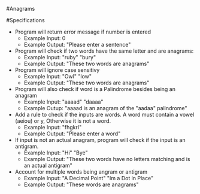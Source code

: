 #Anagrams

#Specifications

* Program will return error message if number is entered
  * Example Input: 0
  * Example Output: "Please enter a sentence"
* Program will check if two words have the same letter and are anagrams:
  * Example Input: "ruby" "bury"
  * Example Output: "These two words are anagrams"
* Program will ignore case sensitivy
  * Example Input: "Owl" "low"
  * Example Output: "These two words are anagrams"
* Program will also check if word is a Palindrome besides being an anagram
  * Example Input: "aaaad" "daaaa"
  * Example Outup: "aaaad is an anagram of the "aadaa" palindrome"
* Add a rule to check if the inputs are words. A word must contain a vowel (aeiou) or y, Otherwise it is not a word.
  * Example Input: "fhgkrl"
  * Example Output: "Please enter a word"
* If input is not an actual anagram, program will check if the input is an antigram.
  * Example Input: "Hi" "Bye"
  * Example Output: "These two words have no letters matching and is an actual antigram"
* Account for multiple words being angram or antigram
  * Example Input: "A Decimal Point" "Im a Dot in Place"
  * Example Output: "These words are anagrams"